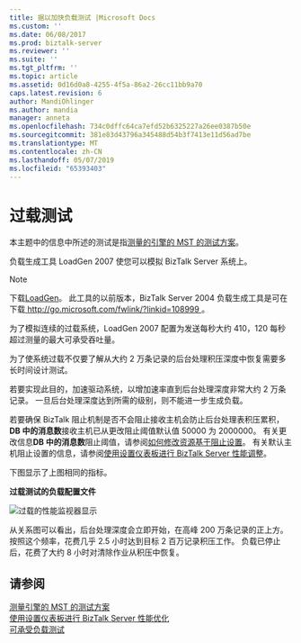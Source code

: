 ```yaml
---
title: 据以加快负载测试 |Microsoft Docs
ms.custom: ''
ms.date: 06/08/2017
ms.prod: biztalk-server
ms.reviewer: ''
ms.suite: ''
ms.tgt_pltfrm: ''
ms.topic: article
ms.assetid: 0d16d0a8-4255-4f5a-86a2-26cc11bb9a70
caps.latest.revision: 6
author: MandiOhlinger
ms.author: mandia
manager: anneta
ms.openlocfilehash: 734c0dffc64ca7efd52b6325227a26ee0387b50e
ms.sourcegitcommit: 381e83d43796a345488d54b3f7413e11d56ad7be
ms.translationtype: MT
ms.contentlocale: zh-CN
ms.lasthandoff: 05/07/2019
ms.locfileid: "65393403"
---
```

# <a name="overdrive-load-test"></a>过载测试
本主题中的信息中所述的测试是指[测量的引擎的 MST 的测试方案](../core/test-scenarios-for-measuring-mst-of-the-engine.md)。  
  
 负载生成工具 LoadGen 2007 使您可以模拟 BizTalk Server 系统上。  
  
> [!NOTE]
>  下载[LoadGen](https://www.microsoft.com/download/details.aspx?id=14925)。 此工具的以前版本，BizTalk Server 2004 负载生成工具是可在下载[ http://go.microsoft.com/fwlink/?linkid=108999 ](http://go.microsoft.com/fwlink/?linkid=108999)。  
  
 为了模拟连续的过载系统，LoadGen 2007 配置为发送每秒大约 410，120 每秒超过测量的最大可承受吞吐量。  
  
 为了使系统过载不仅要了解从大约 2 万条记录的后台处理积压深度中恢复需要多长时间设计测试。  
  
 若要实现此目的，加速驱动系统，以增加速率直到后台处理深度非常大约 2 万条记录。 一旦后台处理深度达到所需的级别，则不能进一步生成负载。  
  
 若要确保 BizTalk 阻止机制是否不会阻止接收主机会防止后台处理表积压累积， **DB 中的消息数**接收主机已从更改阻止阈值默认值 50000 为 2000000。 有关更改信息**DB 中的消息数**阻止阈值，请参阅[如何修改资源基于阻止设置](../core/how-to-modify-resource-based-throttling-settings.md)。 有关默认主机阻止设置的信息，请参阅[使用设置仪表板进行 BizTalk Server 性能调整](../core/using-settings-dashboard-for-biztalk-server-performance-tuning.md)。  
  
 下图显示了上图相同的指标。  
  
 **过载测试的负载配置文件**  
  
 ![过载的性能监视器显示](../core/media/bts06-overdrive-load.gif "BTS06_Overdrive_Load")  
  
 从关系图可以看出，后台处理深度会立即开始，在高峰 200 万条记录的正上方。 按照这个频率，花费几乎 2.5 小时达到目标 2 百万记录积压工作。 负载已停止后，花费了大约 8 小时对清除作业从积压中恢复。  
  
## <a name="see-also"></a>请参阅  
 [测量引擎的 MST 的测试方案](../core/test-scenarios-for-measuring-mst-of-the-engine.md)   
 [使用设置仪表板进行 BizTalk Server 性能优化](../core/using-settings-dashboard-for-biztalk-server-performance-tuning.md)   
 [可承受负载测试](../core/sustainable-load-test.md)